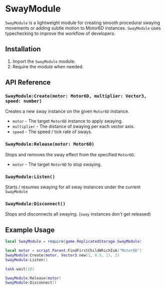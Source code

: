 # SwayModule
`SwayModule` is a lightweight module for creating smooth procedural swaying movements or adding subtle motion to Motor6D instances. `SwayModule` uses typechecking to improve the workflow of developers.

## Installation
1. Import the `SwayModule` module.
2. Require the module when needed.

## API Reference
### `SwayModule:Create(motor: Motor6D, multiplier: Vector3, speed: number)`
Creates a new sway instance on the given `Motor6D` instance.
- `motor` - The target `Motor6D` instance to apply swaying.
- `multiplier` - The distance of swaying per each vector axis.
- `speed` - The speed / tick rate of sways.
### `SwayModule:Release(motor: Motor6D)`
Stops and removes the sway effect from the specified `Motor6D`.
- `motor` - The target `Motor6D` to stop swaying.
### `SwayModule:Listen()`
Starts / resumes swaying for all sway instances under the current `SwayModule`
### `SwayModule:Disconnect()`  
Stops and disconnects all swaying. (`sway` instances don't get released)

## Example Usage
```lua
local SwayModule = require(game.ReplicatedStorage.SwayModule)

local motor = script.Parent:FindFirstChildWhichIsA("Motor6D")
SwayModule:Create(motor, Vector3.new(1, 0.5, 1), 2)
SwayModule:Listen()

task.wait(10)

SwayModule:Release(motor)
SwayModule:Disconnect()
```
